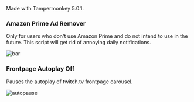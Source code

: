 
Made with Tampermonkey 5.0.1.
### Amazon Prime Ad Remover
Only for users who don't use Amazon Prime and do not intend to use in the future. This script will get rid of annoying daily notifications.

![bar](https://github.com/mirbyte/Tampermonkey-Twitch-Scripts/assets/83219244/66edc374-e6eb-447e-b6ae-aff877b039b5)



### Frontpage Autoplay Off
Pauses the autoplay of twitch.tv frontpage carousel.

![autopause](https://github.com/mirbyte/Tampermonkey-Twitch-Scripts/assets/83219244/3c7d711d-edb2-4566-9305-19a6a8565f86)
